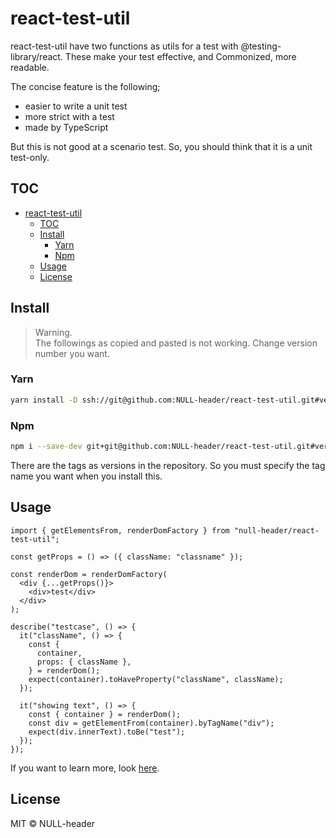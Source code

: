 # react-test-util

react-test-util have two functions as utils for a test with @testing-library/react. These make your test effective, and Commonized, more readable.

The concise feature is the following;

* easier to write a unit test
* more strict with a test
* made by TypeScript

But this is not good at a scenario test. So, you should think that it is a unit test-only.

## TOC

* [react-test-util](#react-test-util)
  * [TOC](#toc)
  * [Install](#install)
    * [Yarn](#yarn)
    * [Npm](#npm)
  * [Usage](#usage)
  * [License](#license)

## Install

> Warning.  
> The followings as copied and pasted is not working.
> Change version number you want.

### Yarn

```sh
yarn install -D ssh://git@github.com:NULL-header/react-test-util.git#version
```

### Npm

```sh
npm i --save-dev git+git@github.com:NULL-header/react-test-util.git#version
```

There are the tags as versions in the repository. So you must specify the tag name you want when you install this.

## Usage

```tsx
import { getElementsFrom, renderDomFactory } from "null-header/react-test-util";

const getProps = () => ({ className: "classname" });

const renderDom = renderDomFactory(
  <div {...getProps()}>
    <div>test</div>
  </div>
);

describe("testcase", () => {
  it("className", () => {
    const {
      container,
      props: { className },
    } = renderDom();
    expect(container).toHaveProperty("className", className);
  });

  it("showing text", () => {
    const { container } = renderDom();
    const div = getElementFrom(container).byTagName("div");
    expect(div.innerText).toBe("test");
  });
});
```

If you want to learn more, look [here](./doc/features.md).

## License

MIT © NULL-header
